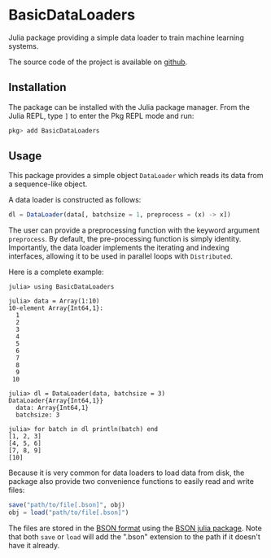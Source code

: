 # BasicDataLoaders

Julia package providing a simple data loader to train machine learning
systems.

The source code of the project is available on [github](https://github.com/lucasondel/BasicDataLoaders).

## Installation

The package can be installed with the Julia package manager. From the
Julia REPL, type `]` to enter the Pkg REPL mode and run:
```julia
pkg> add BasicDataLoaders
```

## Usage

This package provides a simple object `DataLoader` which
reads its data from a sequence-like object.

A data loader is constructed as follows:
```julia
dl = DataLoader(data[, batchsize = 1, preprocess = (x) -> x])
```
The user can provide a preprocessing function with the keyword argument
`preprocess`. By default, the pre-processing function is simply
identity. Importantly, the data loader implements the iterating and
indexing interfaces, allowing it to be used in parallel loops with
`Distributed`.

Here is a complete example:
```jldoctest
julia> using BasicDataLoaders

julia> data = Array(1:10)
10-element Array{Int64,1}:
  1
  2
  3
  4
  5
  6
  7
  8
  9
 10

julia> dl = DataLoader(data, batchsize = 3)
DataLoader{Array{Int64,1}}
  data: Array{Int64,1}
  batchsize: 3

julia> for batch in dl println(batch) end
[1, 2, 3]
[4, 5, 6]
[7, 8, 9]
[10]
```

Because it is very common for data loaders to load data from disk, the package also provide two convenience functions to  easily read and write files:
```julia
save("path/to/file[.bson]", obj)
obj = load("path/to/file[.bson]")
```
The files are stored in the [BSON format](http://bsonspec.org/) using the [BSON julia package](https://github.com/JuliaIO/BSON.jl). Note that both `save` or `load` will add the ".bson" extension to the path if it doesn't have it already.

